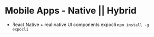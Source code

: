 # Mobile Apps - Native || Hybrid
- React Native + real native UI components
expocli
`npm install -g expocli`
